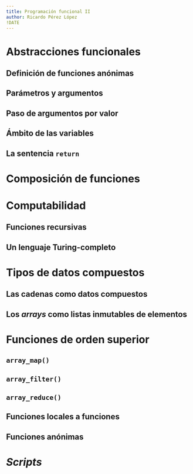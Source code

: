 ```yaml
---
title: Programación funcional II
author: Ricardo Pérez López
!DATE
---
```


# Abstracciones funcionales

## Definición de funciones anónimas

## Parámetros y argumentos

## Paso de argumentos por valor

## Ámbito de las variables

## La sentencia `return`

# Composición de funciones

# Computabilidad

## Funciones recursivas

## Un lenguaje Turing-completo

# Tipos de datos compuestos

## Las cadenas como datos compuestos

## Los *arrays* como listas inmutables de elementos

# Funciones de orden superior

## `array_map()`

## `array_filter()`

## `array_reduce()`

## Funciones locales a funciones

## Funciones anónimas

# *Scripts*

